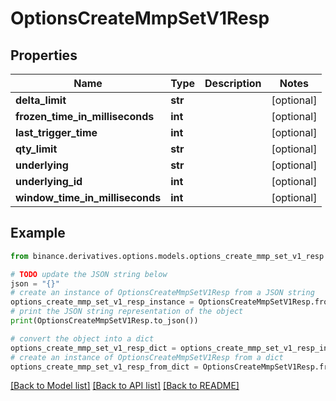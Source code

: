 # OptionsCreateMmpSetV1Resp


## Properties

Name | Type | Description | Notes
------------ | ------------- | ------------- | -------------
**delta_limit** | **str** |  | [optional] 
**frozen_time_in_milliseconds** | **int** |  | [optional] 
**last_trigger_time** | **int** |  | [optional] 
**qty_limit** | **str** |  | [optional] 
**underlying** | **str** |  | [optional] 
**underlying_id** | **int** |  | [optional] 
**window_time_in_milliseconds** | **int** |  | [optional] 

## Example

```python
from binance.derivatives.options.models.options_create_mmp_set_v1_resp import OptionsCreateMmpSetV1Resp

# TODO update the JSON string below
json = "{}"
# create an instance of OptionsCreateMmpSetV1Resp from a JSON string
options_create_mmp_set_v1_resp_instance = OptionsCreateMmpSetV1Resp.from_json(json)
# print the JSON string representation of the object
print(OptionsCreateMmpSetV1Resp.to_json())

# convert the object into a dict
options_create_mmp_set_v1_resp_dict = options_create_mmp_set_v1_resp_instance.to_dict()
# create an instance of OptionsCreateMmpSetV1Resp from a dict
options_create_mmp_set_v1_resp_from_dict = OptionsCreateMmpSetV1Resp.from_dict(options_create_mmp_set_v1_resp_dict)
```
[[Back to Model list]](../README.md#documentation-for-models) [[Back to API list]](../README.md#documentation-for-api-endpoints) [[Back to README]](../README.md)


